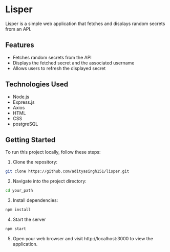 # Lisper

Lisper is a simple web application that fetches and displays random secrets from an API.

## Features

- Fetches random secrets from the API
- Displays the fetched secret and the associated username
- Allows users to refresh the displayed secret

## Technologies Used

- Node.js
- Express.js
- Axios
- HTML
- CSS
- postgreSQL

## Getting Started

To run this project locally, follow these steps:

1. Clone the repository:

```bash
git clone https://github.com/adityasingh151/lisper.git
```
2. Navigate into the project directory:
```bash
cd your_path
```
3. Install dependencies:
```bash
npm install
```
4. Start the server
```bash
npm start
```
5. Open your web browser and visit http://localhost:3000 to view the application.




